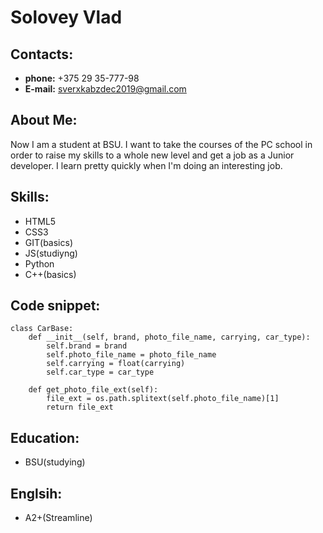 # Solovey Vlad
## Contacts:  
  * **phone:** +375 29 35-777-98
  * **E-mail:** sverxkabzdec2019@gmail.com  

## About Me:
Now I am a student at BSU. I want to take the courses of the PC school in order to raise my skills to a whole new level and get a job as a Junior developer. I learn pretty quickly when I'm doing an interesting job.

## Skills: 
  * HTML5
  * CSS3
  * GIT(basics)
  * JS(studiyng)
  * Python
  * C++(basics)
  
## Code snippet:
```
class CarBase:
    def __init__(self, brand, photo_file_name, carrying, car_type):
        self.brand = brand
        self.photo_file_name = photo_file_name
        self.carrying = float(carrying)
        self.car_type = car_type

    def get_photo_file_ext(self):
        file_ext = os.path.splitext(self.photo_file_name)[1]
        return file_ext
```

## Education: 
  * BSU(studying)
  
## Englsih:
  * A2+(Streamline)
